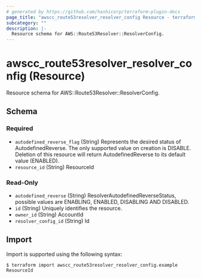 ```yaml
---
# generated by https://github.com/hashicorp/terraform-plugin-docs
page_title: "awscc_route53resolver_resolver_config Resource - terraform-provider-awscc"
subcategory: ""
description: |-
  Resource schema for AWS::Route53Resolver::ResolverConfig.
---
```


# awscc_route53resolver_resolver_config (Resource)

Resource schema for AWS::Route53Resolver::ResolverConfig.



<!-- schema generated by tfplugindocs -->
## Schema

### Required

- `autodefined_reverse_flag` (String) Represents the desired status of AutodefinedReverse. The only supported value on creation is DISABLE. Deletion of this resource will return AutodefinedReverse to its default value (ENABLED).
- `resource_id` (String) ResourceId

### Read-Only

- `autodefined_reverse` (String) ResolverAutodefinedReverseStatus, possible values are ENABLING, ENABLED, DISABLING AND DISABLED.
- `id` (String) Uniquely identifies the resource.
- `owner_id` (String) AccountId
- `resolver_config_id` (String) Id

## Import

Import is supported using the following syntax:

```shell
$ terraform import awscc_route53resolver_resolver_config.example ResourceId
```
